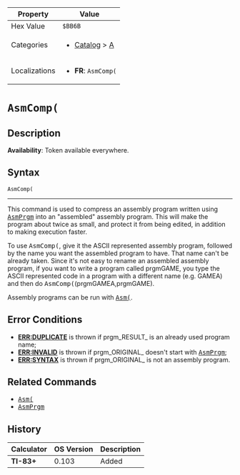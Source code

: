 | Property      | Value |
|---------------|-------|
| Hex Value     | `$BB6B`|
| Categories    | <ul><li>[Catalog](<../categories/Catalog.md>) > [A](<../categories/Catalog.md#A>)</li></ul> |
| Localizations | <ul><li><b>FR</b>: `AsmComp(`</li></ul> |

# `AsmComp(`

## Description



<b>Availability</b>: Token available everywhere.

## Syntax
`AsmComp(`

<hr>

This command is used to compress an assembly program written using <tt><a href="AsmPrgm.md">AsmPrgm</a></tt> into an "assembled" assembly program. This will make the program about twice as small, and protect it from being edited, in addition to making execution faster.

To use <tt>AsmComp(</tt>, give it the ASCII represented assembly program, followed by the name you want the assembled program to have. That name can't be already taken. Since it's not easy to rename an assembled assembly program, if you want to write a program called prgmGAME, you type the ASCII represented code in a program with a different name (e.g. GAMEA) and then do <tt>AsmComp(</tt>(prgmGAMEA,prgmGAME).

Assembly programs can be run with <tt><a href="Asm(.md">Asm(</a></tt>.

## Error Conditions

*   **[ERR:DUPLICATE](errors#duplicate)** is thrown if prgm_RESULT_ is an already used program name;
*   **[ERR:INVALID](errors#invalid)** is thrown if prgm_ORIGINAL_ doesn't start with <tt><a href="AsmPrgm.md">AsmPrgm</a></tt>;
*   **[ERR:SYNTAX](errors#syntax)** is thrown if prgm_ORIGINAL_ is not an assembly program.

## Related Commands

*   <tt><a href="Asm(.md">Asm(</a></tt>
*   <tt><a href="AsmPrgm.md">AsmPrgm</a></tt>

## History
| Calculator | OS Version | Description |
|------------|------------|-------------|
| <b>TI-83+</b> | 0.103 | Added |


